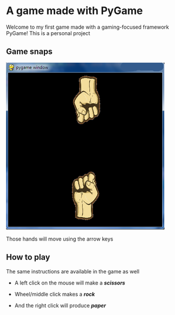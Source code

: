 # A game made with PyGame

Welcome to my first game made with a gaming-focused framework PyGame! This is a personal project

## Game snaps

<div markdown=1>
<img src="Game Pictures/rock_paper_scissors_demo.png">
</div>

Those hands will move using the arrow keys

## How to play

The same instructions are available in the game as well

* A left click on the mouse will make a ***scissors***

* Wheel/middle click makes a ***rock***

* And the right click will produce ***paper***

